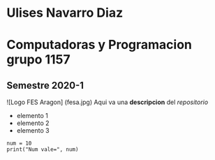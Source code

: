 # Ulises Navarro Diaz
# Computadoras y Programacion grupo 1157
## Semestre 2020-1
![Logo FES Aragon] (fesa.jpg)
Aqui va una **descripcion** del *repositorio*
- elemento 1
- elemento 2
- elemento 3

```
num = 10
print("Num vale=", num)
``` 
